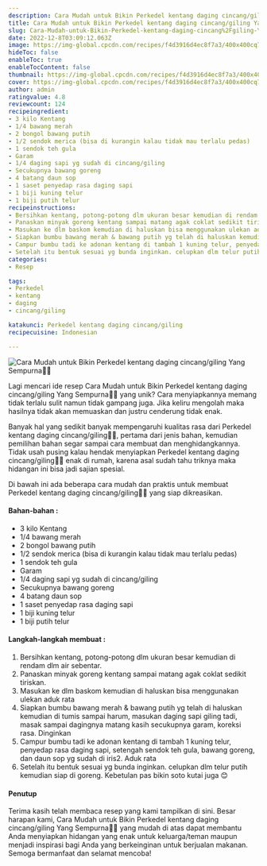 ```yaml
---
description: Cara Mudah untuk Bikin Perkedel kentang daging cincang/giling Yang Sempurna"
title: Cara Mudah untuk Bikin Perkedel kentang daging cincang/giling Yang Sempurna
slug: Cara-Mudah-untuk-Bikin-Perkedel-kentang-daging-cincang%2Fgiling-Yang-Sempurna
date: 2022-12-8T03:09:12.063Z
image: https://img-global.cpcdn.com/recipes/f4d3916d4ec8f7a3/400x400cq70/photo.jpg
hideToc: false
enableToc: true
enableTocContent: false
thumbnail: https://img-global.cpcdn.com/recipes/f4d3916d4ec8f7a3/400x400cq70/photo.jpg
cover: https://img-global.cpcdn.com/recipes/f4d3916d4ec8f7a3/400x400cq70/photo.jpg
author: admin
ratingvalue: 4.8
reviewcount: 124
recipeingredient:
- 3 kilo Kentang
- 1/4 bawang merah
- 2 bongol bawang putih
- 1/2 sendok merica (bisa di kurangin kalau tidak mau terlalu pedas)
- 1 sendok teh gula
- Garam
- 1/4 daging sapi yg sudah di cincang/giling
- Secukupnya bawang goreng
- 4 batang daun sop
- 1 saset penyedap rasa daging sapi
- 1 biji kuning telur
- 1 biji putih telur
recipeinstructions:
- Bersihkan kentang, potong-potong dlm ukuran besar kemudian di rendam dlm air sebentar.
- Panaskan minyak goreng kentang sampai matang agak coklat sedikit tiriskan.
- Masukan ke dlm baskom kemudian di haluskan bisa menggunakan ulekan aduk rata
- Siapkan bumbu bawang merah & bawang putih yg telah di haluskan kemudian di tumis sampai harum, masukan daging sapi giling tadi, masak sampai dagingnya matang kasih secukupnya garam, koreksi rasa. Dinginkan
- Campur bumbu tadi ke adonan kentang di tambah 1 kuning telur, penyedap rasa daging sapi, setengah sendok teh gula, bawang goreng, dan daun sop yg sudah di iris2. Aduk rata
- Setelah itu bentuk sesuai yg bunda inginkan. celupkan dlm telur putih kemudian siap di goreng. Kebetulan pas bikin soto kutai juga 😊
categories:
- Resep

tags:
- Perkedel
- kentang
- daging
- cincang/giling

katakunci: Perkedel kentang daging cincang/giling
recipecuisine: Indonesian

---
```


![Cara Mudah untuk Bikin Perkedel kentang daging cincang/giling Yang Sempurna👩‍🍳](https://img-global.cpcdn.com/recipes/f4d3916d4ec8f7a3/400x400cq70/photo.jpg)

Lagi mencari ide resep Cara Mudah untuk Bikin Perkedel kentang daging cincang/giling Yang Sempurna👩‍🍳 yang unik? Cara menyiapkannya memang tidak terlalu sulit namun tidak gampang juga. Jika keliru mengolah maka hasilnya tidak akan memuaskan dan justru cenderung tidak enak.

Banyak hal yang sedikit banyak mempengaruhi kualitas rasa dari Perkedel kentang daging cincang/giling👩‍🍳, pertama dari jenis bahan, kemudian pemilihan bahan segar sampai cara membuat dan menghidangkannya. Tidak usah pusing kalau hendak menyiapkan Perkedel kentang daging cincang/giling👩‍🍳 enak di rumah, karena asal sudah tahu triknya maka hidangan ini bisa jadi sajian spesial.

Di bawah ini ada beberapa cara mudah dan praktis untuk membuat Perkedel kentang daging cincang/giling👩‍🍳 yang siap dikreasikan.

<!--inarticleads1-->

#### Bahan-bahan :

- 3 kilo Kentang
- 1/4 bawang merah
- 2 bongol bawang putih
- 1/2 sendok merica (bisa di kurangin kalau tidak mau terlalu pedas)
- 1 sendok teh gula
- Garam
- 1/4 daging sapi yg sudah di cincang/giling
- Secukupnya bawang goreng
- 4 batang daun sop
- 1 saset penyedap rasa daging sapi
- 1 biji kuning telur
- 1 biji putih telur

<!--inarticleads2-->

#### Langkah-langkah membuat :

1. Bersihkan kentang, potong-potong dlm ukuran besar kemudian di rendam dlm air sebentar.
1. Panaskan minyak goreng kentang sampai matang agak coklat sedikit tiriskan.
1. Masukan ke dlm baskom kemudian di haluskan bisa menggunakan ulekan aduk rata
1. Siapkan bumbu bawang merah & bawang putih yg telah di haluskan kemudian di tumis sampai harum, masukan daging sapi giling tadi, masak sampai dagingnya matang kasih secukupnya garam, koreksi rasa. Dinginkan
1. Campur bumbu tadi ke adonan kentang di tambah 1 kuning telur, penyedap rasa daging sapi, setengah sendok teh gula, bawang goreng, dan daun sop yg sudah di iris2. Aduk rata
1. Setelah itu bentuk sesuai yg bunda inginkan. celupkan dlm telur putih kemudian siap di goreng. Kebetulan pas bikin soto kutai juga 😊

#### Penutup

Terima kasih telah membaca resep yang kami tampilkan di sini. Besar harapan kami, Cara Mudah untuk Bikin Perkedel kentang daging cincang/giling Yang Sempurna👩‍🍳 yang mudah di atas dapat membantu Anda menyiapkan hidangan yang enak untuk keluarga/teman maupun menjadi inspirasi bagi Anda yang berkeinginan untuk berjualan makanan. Semoga bermanfaat dan selamat mencoba!